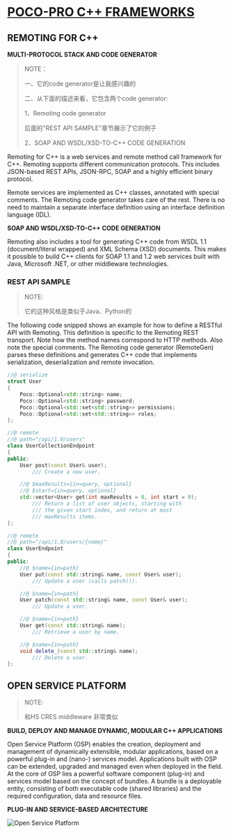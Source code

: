 # [POCO-PRO C++ FRAMEWORKS](https://pocoproject.org/pocopro.html)



## REMOTING FOR C++

**MULTI-PROTOCOL STACK AND CODE GENERATOR**

> NOTE： 
>
> 一、它的code generator是让我感兴趣的
>
> 二、从下面的描述来看，它包含两个code generator:
>
> 1、Remoting code generator
>
> 后面的"REST API SAMPLE"章节展示了它的例子	
>
> 2、SOAP AND WSDL/XSD-TO-C++ CODE GENERATION

Remoting for C++ is a web services and remote method call framework for C++. Remoting supports different communication protocols. This includes JSON-based REST APIs, JSON-RPC, SOAP and a highly efficient binary protocol.

Remote services are implemented as C++ classes, annotated with special comments. The Remoting code generator takes care of the rest. There is no need to maintain a separate interface definition using an interface definition language (IDL).

**SOAP AND WSDL/XSD-TO-C++ CODE GENERATION**

Remoting also includes a tool for generating C++ code from WSDL 1.1 (document/literal wrapped) and XML Schema (XSD) documents. This makes it possible to build C++ clients for SOAP 1.1 and 1.2 web services built with Java, Microsoft .NET, or other middleware technologies.



### REST API SAMPLE

> NOTE: 
>
> 它的这种风格是类似于Java、Python的

The following code snipped shows an example for how to define a RESTful API with Remoting. This definition is specific to the Remoting REST transport. Note how the method names correspond to HTTP methods. Also note the special comments. The Remoting code generator (RemoteGen) parses these definitions and generates C++ code that implements serialization, deserialization and remote invocation.

```cpp
//@ serialize
struct User
{
    Poco::Optional<std::string> name;
    Poco::Optional<std::string> password;
    Poco::Optional<std::set<std::string>> permissions;
    Poco::Optional<std::set<std::string>> roles;
};

//@ remote
//@ path="/api/1.0/users"
class UserCollectionEndpoint
{
public:
    User post(const User& user);
        /// Create a new user.

    //@ $maxResults={in=query, optional}
    //@ $start={in=query, optional}
    std::vector<User> get(int maxResults = 0, int start = 0);
        /// Return a list of user objects, starting with
        /// the given start index, and return at most
        /// maxResults items.
};

//@ remote
//@ path="/api/1.0/users/{name}"
class UserEndpoint
{
public:
    //@ $name={in=path}
    User put(const std::string& name, const User& user);
        /// Update a user (calls patch()).

    //@ $name={in=path}
    User patch(const std::string& name, const User& user);
        /// Update a user.

    //@ $name={in=path}
    User get(const std::string& name);
        /// Retrieve a user by name.

    //@ $name={in=path}
    void delete_(const std::string& name);
        /// Delete a user.
};
```

## OPEN SERVICE PLATFORM

> NOTE: 
>
> 和HS CRES middleware 非常类似

**BUILD, DEPLOY AND MANAGE DYNAMIC, MODULAR C++ APPLICATIONS**

Open Service Platform (OSP) enables the creation, deployment and management of dynamically extensible, modular applications, based on a powerful plug-in and (nano-) services model. Applications built with OSP can be extended, upgraded and managed even when deployed in the field. At the core of OSP lies a powerful software component (plug-in) and services model based on the concept of bundles. A bundle is a deployable entity, consisting of both executable code (shared libraries) and the required configuration, data and resource files.

**PLUG-IN AND SERVICE-BASED ARCHITECTURE**



![Open Service Platform](https://pocoproject.org/images/osp.png)
